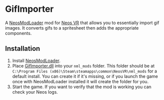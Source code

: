 # GifImporter

A [NeosModLoader](https://github.com/zkxs/NeosModLoader) mod for [Neos VR](https://neos.com/) that allows you to essentially import gif images. It converts gifs to a spritesheet then adds the appropriate components.

## Installation
1. Install [NeosModLoader](https://github.com/zkxs/NeosModLoader).
1. Place [GifImporter.dll](https://github.com/astralchan/GifImporter/releases/latest/download/GifImporter.dll) into your `nml_mods` folder. This folder should be at `C:\Program Files (x86)\Steam\steamapps\common\NeosVR\nml_mods` for a default install. You can create it if it's missing, or if you launch the game once with NeosModLoader installed it will create the folder for you.
1. Start the game. If you want to verify that the mod is working you can check your Neos logs.
